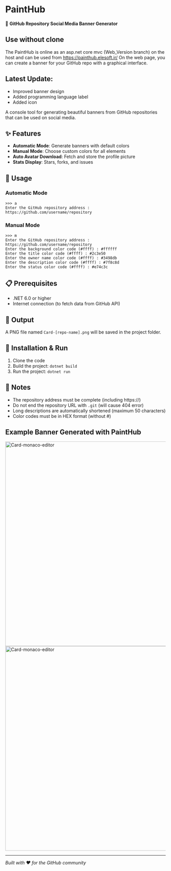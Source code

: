 # PaintHub  

🎨 **GitHub Repository Social Media Banner Generator**  
## Use without clone
The PaintHub is online as an asp.net core mvc (Web_Version branch) on the host and can be used from https://painthub.elesoft.ir/
On the web page, you can create a banner for your GitHub repo with a graphical interface.

## Latest Update:
- Improved banner design  
- Added programming language label  
- Added icon  

A console tool for generating beautiful banners from GitHub repositories that can be used on social media.  

## ✨ Features

- **Automatic Mode**: Generate banners with default colors  
- **Manual Mode**: Choose custom colors for all elements  
- **Auto Avatar Download**: Fetch and store the profile picture  
- **Stats Display**: Stars, forks, and issues  

## 🚀 Usage

### Automatic Mode
```
>>> a
Enter the GitHub repository address : https://github.com/username/repository
```

### Manual Mode
```
>>> m
Enter the GitHub repository address : https://github.com/username/repository
Enter the background color code (#ffff) : #ffffff
Enter the title color code (#ffff) : #2c3e50
Enter the owner name color code (#ffff) : #3498db
Enter the description color code (#ffff) : #7f8c8d
Enter the status color code (#ffff) : #e74c3c
```

## 📋 Prerequisites

- .NET 6.0 or higher  
- Internet connection (to fetch data from GitHub API)  

## 🎯 Output

A PNG file named `Card-[repo-name].png` will be saved in the project folder.  

## 🔧 Installation & Run

1. Clone the code  
2. Build the project: `dotnet build`  
3. Run the project: `dotnet run`  

## 📝 Notes

- The repository address must be complete (including https://)  
- Do not end the repository URL with `.git` (will cause 404 error)  
- Long descriptions are automatically shortened (maximum 50 characters)  
- Color codes must be in HEX format (without #)  

## Example Banner Generated with PaintHub
<img width="1280" height="640" alt="Card-monaco-editor" src="https://github.com/user-attachments/assets/e36a6646-9c1b-42c5-a908-2fcd7ee8fecb" />
<img width="1280" height="640" alt="Card-monaco-editor" src="https://github.com/user-attachments/assets/f65513d7-f126-46a9-ac38-072c9421b69a" />

---
*Built with ❤️ for the GitHub community*  
